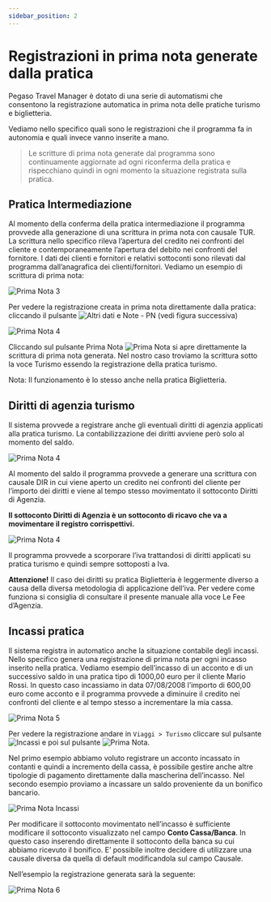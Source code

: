 ```yaml
---
sidebar_position: 2
---
```


# Registrazioni in prima nota generate dalla pratica

Pegaso Travel Manager è dotato di una serie di automatismi che consentono la registrazione automatica in prima nota delle pratiche turismo e biglietteria.

Vediamo nello specifico quali sono le registrazioni che il programma fa in autonomia e quali invece vanno inserite a mano.

> Le scritture di prima nota generate dal programma sono continuamente aggiornate ad ogni riconferma della pratica e rispecchiano quindi in ogni momento la situazione registrata sulla pratica.

## Pratica Intermediazione

Al momento della conferma della pratica intermediazione il programma provvede alla generazione di una scrittura in prima nota con causale TUR. La scrittura nello specifico rileva l’apertura del credito nei confronti del cliente e contemporaneamente l’apertura del debito nei confronti del fornitore.
I dati dei clienti e fornitori e relativi sottoconti sono rilevati dal programma dall’anagrafica dei clienti/fornitori.
Vediamo un esempio di scrittura di prima nota:

<div class="text--center">
  <img src="/img/98-prima-nota3.png" alt="Prima Nota 3"/>
</div>

Per vedere la registrazione creata in prima nota direttamente dalla pratica: cliccando il pulsante <img src="/img/28-altri-dati.png" alt="Altri dati"/> e Note - PN (vedi figura successiva)

<div class="text--center">
  <img src="/img/99-prima-nota4.png" alt="Prima Nota 4"/>
</div>

Cliccando sul pulsante Prima Nota <img src="/img/31-prima-nota.png" alt="Prima Nota"/> si apre direttamente la scrittura di prima nota generata. Nel nostro caso troviamo la scrittura sotto la voce Turismo essendo la registrazione della pratica turismo.

Nota: Il funzionamento è lo stesso anche nella pratica Biglietteria.

## Diritti di agenzia turismo

Il sistema provvede a registrare anche gli eventuali diritti di agenzia applicati alla pratica turismo. La contabilizzazione dei diritti avviene però solo al momento del saldo.

<div class="text--center">
  <img src="/img/99-prima-nota4.png" alt="Prima Nota 4"/>
</div>

Al momento del saldo il programma provvede a generare una scrittura con causale DIR in cui
viene aperto un credito nei confronti del cliente per l’importo dei diritti e viene al tempo stesso movimentato il sottoconto Diritti di Agenzia.

**Il sottoconto Diritti di Agenzia è un sottoconto di ricavo che va a movimentare il registro corrispettivi.**

<div class="text--center">
  <img src="/img/99-prima-nota4.png" alt="Prima Nota 4"/>
</div>

Il programma provvede a scorporare l’iva trattandosi di diritti applicati su pratica
turismo e quindi sempre sottoposti a Iva.

**Attenzione!**
Il caso dei diritti su pratica Biglietteria è leggermente diverso a causa della diversa metodologia di applicazione dell’iva.
Per vedere come funziona si consiglia di consultare il presente manuale alla voce Le Fee d’Agenzia.

## Incassi pratica

Il sistema registra in automatico anche la situazione contabile degli incassi. Nello specifico genera una registrazione di prima nota per ogni incasso inserito nella pratica.
Vediamo esempio dell’incasso di un acconto e di un successivo saldo in una pratica tipo di 1000,00 euro per il cliente Mario Rossi.
In questo caso incassiamo in data 07/08/2008 l’importo di 600,00 euro come acconto e il programma provvede a diminuire il credito nei confronti del cliente e al tempo stesso a incrementare la mia cassa.

<div class="text--center">
  <img src="/img/100-prima-nota5.png" alt="Prima Nota 5"/>
</div>

Per vedere la registrazione andare in `Viaggi > Turismo` cliccare sul pulsante <img src="/img/46-incassi.png" alt="Incassi"/> e poi sul pulsante <img src="/img/31-prima-nota.png" alt="Prima Nota"/>.

Nel primo esempio abbiamo voluto registrare un acconto incassato in contanti e quindi a incremento della cassa, è possibile gestire anche altre tipologie di pagamento direttamente dalla mascherina dell’incasso. Nel secondo esempio proviamo a incassare un saldo proveniente da un bonifico bancario.

<div class="text--center">
  <img src="/img/101-pn-incassi.png" alt="Prima Nota Incassi"/>
</div>

Per modificare il sottoconto movimentato nell’incasso è sufficiente modificare il sottoconto visualizzato nel campo **Conto Cassa/Banca**. In questo caso inserendo direttamente il sottoconto della banca su cui abbiamo ricevuto il bonifico. E’ possibile inoltre decidere di utilizzare una causale diversa da quella di default modificandola sul campo Causale.

Nell’esempio la registrazione generata sarà la seguente:

<div class="text--center">
  <img src="/img/102-prima-nota6.png" alt="Prima Nota 6"/>
</div>
